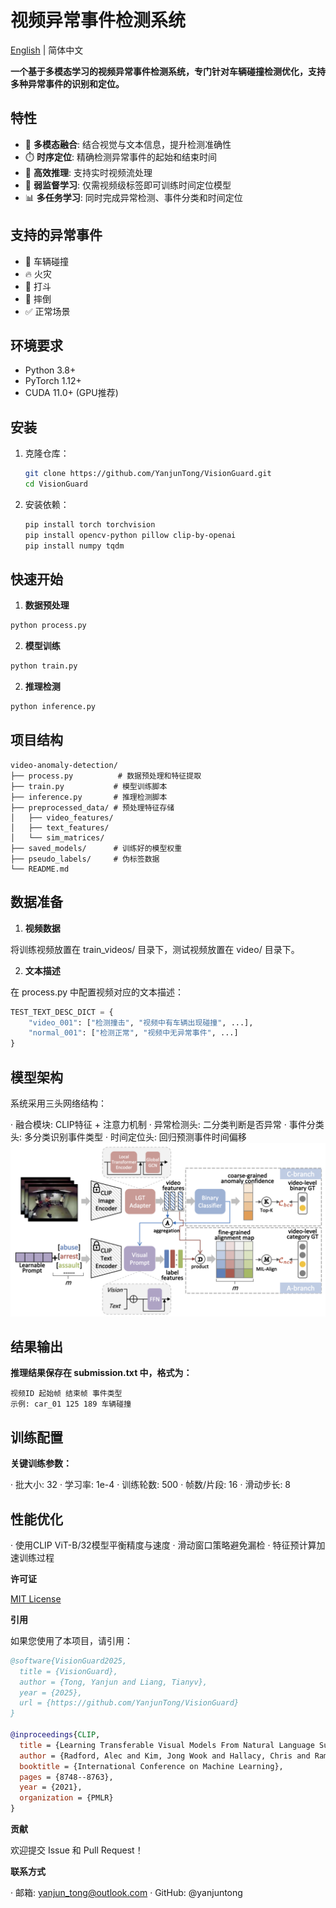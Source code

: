 # 视频异常事件检测系统

[English](./src/README_EN.md) | 简体中文

**一个基于多模态学习的视频异常事件检测系统，专门针对车辆碰撞检测优化，支持多种异常事件的识别和定位。**

## 特性

- 🎯 **多模态融合**: 结合视觉与文本信息，提升检测准确性
- ⏱️ **时序定位**: 精确检测异常事件的起始和结束时间
- 🚀 **高效推理**: 支持实时视频流处理
- 🔧 **弱监督学习**: 仅需视频级标签即可训练时间定位模型
- 📊 **多任务学习**: 同时完成异常检测、事件分类和时间定位

## 支持的异常事件

- 🚗 车辆碰撞
- 🔥 火灾
- 👊 打斗
- 🧍 摔倒
- ✅ 正常场景

## 环境要求

- Python 3.8+
- PyTorch 1.12+
- CUDA 11.0+ (GPU推荐)

## 安装

1. 克隆仓库：
   
   ```bash
   git clone https://github.com/YanjunTong/VisionGuard.git
   cd VisionGuard
   ```

2. 安装依赖：
   
   ```bash
   pip install torch torchvision
   pip install opencv-python pillow clip-by-openai
   pip install numpy tqdm
   ```

## 快速开始

1. **数据预处理**

```bash
python process.py
```

2. **模型训练**

```bash
python train.py
```

2. **推理检测**

```bash
python inference.py
```

## 项目结构

```
video-anomaly-detection/
├── process.py          # 数据预处理和特征提取
├── train.py           # 模型训练脚本
├── inference.py       # 推理检测脚本
├── preprocessed_data/ # 预处理特征存储
│   ├── video_features/
│   ├── text_features/
│   └── sim_matrices/
├── saved_models/      # 训练好的模型权重
├── pseudo_labels/     # 伪标签数据
└── README.md
```

## 数据准备

1. **视频数据**

将训练视频放置在 train_videos/ 目录下，测试视频放置在 video/ 目录下。

2. **文本描述**

在 process.py 中配置视频对应的文本描述：

```python
TEST_TEXT_DESC_DICT = {
    "video_001": ["检测撞击", "视频中有车辆出现碰撞", ...],
    "normal_001": ["检测正常", "视频中无异常事件", ...]
}
```

## 模型架构

系统采用三头网络结构：

· 融合模块: CLIP特征 + 注意力机制
· 异常检测头: 二分类判断是否异常
· 事件分类头: 多分类识别事件类型
· 时间定位头: 回归预测事件时间偏移
![framework](./src/framework.png "framework")

## 结果输出

**推理结果保存在 submission.txt 中，格式为：**

```
视频ID 起始帧 结束帧 事件类型
示例: car_01 125 189 车辆碰撞
```

## 训练配置

**关键训练参数：**

· 批大小: 32
· 学习率: 1e-4
· 训练轮数: 500
· 帧数/片段: 16
· 滑动步长: 8

## 性能优化

· 使用CLIP ViT-B/32模型平衡精度与速度
· 滑动窗口策略避免漏检
· 特征预计算加速训练过程

**许可证**

[MIT License](https://mit-license.org/)

**引用**

如果您使用了本项目，请引用：

```bibtex
@software{VisionGuard2025,
  title = {VisionGuard},
  author = {Tong, Yanjun and Liang, Tianyv},
  year = {2025},
  url = {https://github.com/YanjunTong/VisionGuard}
}

@inproceedings{CLIP,
  title = {Learning Transferable Visual Models From Natural Language Supervision},
  author = {Radford, Alec and Kim, Jong Wook and Hallacy, Chris and Ramesh, Aditya and Goh, Gabriel and Agarwal, Sandhini and Sastry, Girish and Askell, Amanda and Mishkin, Pamela and Clark, Jack and others},
  booktitle = {International Conference on Machine Learning},
  pages = {8748--8763},
  year = {2021},
  organization = {PMLR}
}
```

**贡献**

欢迎提交 Issue 和 Pull Request！

**联系方式**

· 邮箱: yanjun_tong@outlook.com
· GitHub: @yanjuntong
